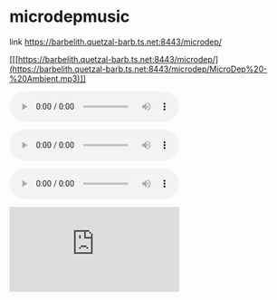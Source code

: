 # microdepmusic

link https://barbelith.quetzal-barb.ts.net:8443/microdep/

[[[https://barbelith.quetzal-barb.ts.net:8443/microdep/](https://barbelith.quetzal-barb.ts.net:8443/microdep/MicroDep%20-%20Ambient.mp3)]]

<audio controls>
  <source src="https://barbelith.quetzal-barb.ts.net:8443/microdep/MicroDep%20-%20Ambient.mp3" type="audio/mpeg">
</audio>

<audio src="https://barbelith.quetzal-barb.ts.net:8443/microdep/MicroDep%20-%20Ambient.mp3" controls> </audio>

<audio src="https://barbelith.quetzal-barb.ts.net:8443/microdep/MicroDep%20-%20Ambient.mp3" preload controls> </audio>

<object data="https://barbelith.quetzal-barb.ts.net:8443/microdep/MicroDep%20-%20Ambient.mp3"></object>

<embed src="https://barbelith.quetzal-barb.ts.net:8443/microdep/MicroDep%20-%20Ambient.mp3">
